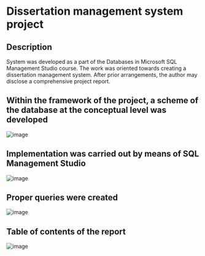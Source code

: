 # Dissertation management system project 

## Description

System was developed as a part of the Databases in Microsoft SQL Management Studio course. The work was oriented towards creating a dissertation management system. After prior arrangements, the author may disclose a comprehensive project report. 

## Within the framework of the project, a scheme of the database at the conceptual level was developed 

![image](https://user-images.githubusercontent.com/47500680/161261249-7cfa7681-07ee-4b11-9877-0f6fe7dc774f.png)

## Implementation was carried out by means of SQL Management Studio

![image](https://user-images.githubusercontent.com/47500680/161261327-5746d1fa-ca97-4ced-8043-b98a1b72f369.png)

## Proper queries were created

![image](https://user-images.githubusercontent.com/47500680/161261402-1eeec87b-a4c5-4b4e-8904-64619746e35e.png)

## Table of contents of the report 

![image](https://user-images.githubusercontent.com/47500680/161261083-0f026dbf-8372-42f9-9d9c-6f8f2a22aa7b.png)



